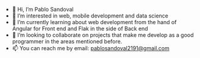- 👋 Hi, I’m Pablo Sandoval 
- 👀 I’m interested in web, mobile development and data science 
- 🌱 I’m currently learning about web development from the hand of Angular for Front end and Flak in the side of Back end
- 💞️ I’m looking to collaborate on projects that make me develop as a good programmer in the areas mentioned before.
- 📫 You can reach me by email: pablosandoval2191@gmail.com 

<!---
SPablo2191/SPablo2191 is a ✨ special ✨ repository because its `README.md` (this file) appears on your GitHub profile.
You can click the Preview link to take a look at your changes.
--->
